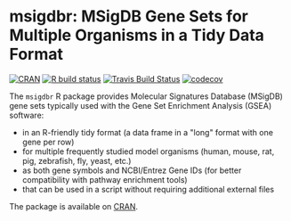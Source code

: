 # msigdbr: MSigDB Gene Sets for Multiple Organisms in a Tidy Data Format

[![CRAN](http://www.r-pkg.org/badges/version/msigdbr)](https://cran.r-project.org/package=msigdbr)
[![R build status](https://github.com/igordot/msigdbr/workflows/R-CMD-check/badge.svg)](https://github.com/igordot/msigdbr/actions)
[![Travis Build Status](https://travis-ci.com/igordot/msigdbr.svg?branch=master)](https://travis-ci.com/igordot/msigdbr)
[![codecov](https://codecov.io/gh/igordot/msigdbr/branch/master/graph/badge.svg)](https://codecov.io/gh/igordot/msigdbr)

The `msigdbr` R package provides Molecular Signatures Database (MSigDB) gene sets typically used with the Gene Set Enrichment Analysis (GSEA) software:

* in an R-friendly tidy format (a data frame in a "long" format with one gene per row)
* for multiple frequently studied model organisms (human, mouse, rat, pig, zebrafish, fly, yeast, etc.)
* as both gene symbols and NCBI/Entrez Gene IDs (for better compatibility with pathway enrichment tools)
* that can be used in a script without requiring additional external files

The package is available on [CRAN](https://cran.r-project.org/package=msigdbr).


